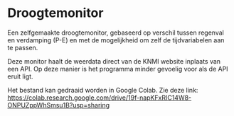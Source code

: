 # Droogtemonitor
Een zelfgemaakte droogtemonitor, gebaseerd op verschil tussen regenval en verdamping (P-E) en met de mogelijkheid om zelf de tijdvariabelen aan te passen.

Deze monitor haalt de weerdata direct van de KNMI website inplaats van een API. Op deze manier is het programma minder gevoelig voor als de API eruit ligt. 

Het bestand kan gedraaid worden in Google Colab. Zie deze link: https://colab.research.google.com/drive/19f-napKFxRIC14W8-ONPUZppWhSmsu1B?usp=sharing

